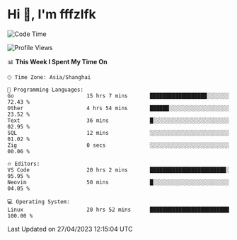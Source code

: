 # Hi 👋, I'm fffzlfk

<!--START_SECTION:waka-->
![Code Time](http://img.shields.io/badge/Code%20Time-182%20hrs%2012%20mins-blue)

![Profile Views](http://img.shields.io/badge/Profile%20Views-0-blue)

📊 **This Week I Spent My Time On** 

```text
🕑︎ Time Zone: Asia/Shanghai

💬 Programming Languages: 
Go                       15 hrs 7 mins       ██████████████████░░░░░░░   72.43 % 
Other                    4 hrs 54 mins       ██████░░░░░░░░░░░░░░░░░░░   23.52 % 
Text                     36 mins             █░░░░░░░░░░░░░░░░░░░░░░░░   02.95 % 
SQL                      12 mins             ░░░░░░░░░░░░░░░░░░░░░░░░░   01.02 % 
Zig                      0 secs              ░░░░░░░░░░░░░░░░░░░░░░░░░   00.06 % 

🔥 Editors: 
VS Code                  20 hrs 2 mins       ████████████████████████░   95.95 % 
Neovim                   50 mins             █░░░░░░░░░░░░░░░░░░░░░░░░   04.05 % 

💻 Operating System: 
Linux                    20 hrs 52 mins      █████████████████████████   100.00 % 
```


 Last Updated on 27/04/2023 12:15:04 UTC
<!--END_SECTION:waka-->
